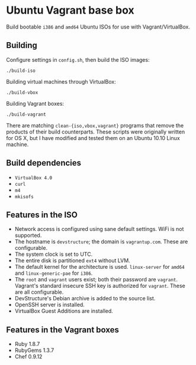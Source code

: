 Ubuntu Vagrant base box
=======================

Build bootable `i386` and `amd64` Ubuntu ISOs for use with Vagrant/VirtualBox.

Building
--------
Configure settings in `config.sh`, then build the ISO images:

	./build-iso

Building virtual machines through VirtualBox:

	./build-vbox

Building Vagrant boxes:

	./build-vagrant

There are matching `clean-{iso,vbox,vagrant}` programs that remove the products of their build counterparts.
These scripts were originally written for OS X, but I have modified and tested them on an Ubuntu 10.10 Linux machine.

Build dependencies
------------------
* `VirtualBox 4.0`
* `curl`
* `m4`
* `mkisofs`


Features in the ISO
-------------------

* Network access is configured using sane default settings.  WiFi is
  not supported.
* The hostname is `devstructure`; the domain is `vagrantup.com`.  These
  are configurable.
* The system clock is set to UTC.
* The entire disk is partitioned `ext4` without LVM.
* The default kernel for the architecture is used.  `linux-server` for
  `amd64` and `linux-generic-pae` for `i386`.
* The `root` and `vagrant` users exist; both their password are `vagrant`.
  Vagrant's standard insecure SSH key is authorized for `vagrant`.  These
  are all configurable.
* DevStructure's Debian archive is added to the source list.
* OpenSSH server is installed.
* VirtualBox Guest Additions are installed.

Features in the Vagrant boxes
-----------------------------

* Ruby 1.8.7
* RubyGems 1.3.7
* Chef 0.9.12


